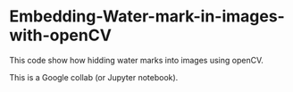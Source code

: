 # Embedding-Water-mark-in-images-with-openCV
This code show how hidding water marks into images using openCV.

This is a Google collab (or Jupyter notebook).
